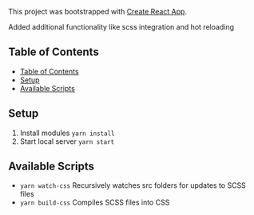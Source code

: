 This project was bootstrapped with [Create React App](https://github.com/facebookincubator/create-react-app).

Added additional functionality like scss integration and hot reloading<br>

## Table of Contents

- [Table of Contents](#table-of-contents)
- [Setup](#setup)
- [Available Scripts](#available-scripts)

## Setup

1. Install modules `yarn install`
2. Start local server `yarn start`


## Available Scripts

* `yarn watch-css` Recursively watches src folders for updates to SCSS files
* `yarn build-css` Compiles SCSS files into CSS